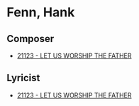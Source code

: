 # Fenn, Hank

## Composer

- [21123 - LET US WORSHIP THE FATHER](/hymns/21123.md)

## Lyricist

- [21123 - LET US WORSHIP THE FATHER](/hymns/21123.md)

